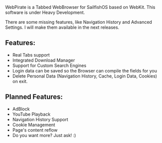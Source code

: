 WebPirate is a Tabbed WebBrowser for SailfishOS based on WebKit.
This software is under Heavy Development.

There are some missing features, like Navigation History and Advanced Settings.
I will make them available in the next releases.

Features:
-----
- Real Tabs support
- Integrated Download Manager
- Support for Custom Search Engines
- Login data can be saved so the Browser can compile the fields for you
- Delete Personal Data (Navigation History, Cache, Login Data, Cookies) on exit.

Planned Features:
-----
- AdBlock
- YouTube Playback
- Navigation History Support
- Cookie Management
- Page's content reflow
- Do you want more? Just ask! :)